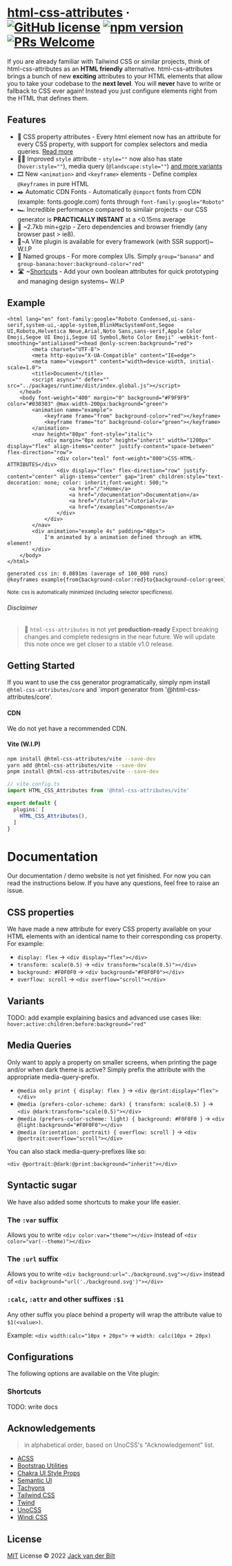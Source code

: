 # [html-css-attributes](https://just-html.dev) &middot; [![GitHub license](https://img.shields.io/github/license/UltraCakeBakery/html-css-attributes.svg)](#LICENSE) [![npm version](https://img.shields.io/npm/v/html-css-attributes.svg?style=flat)](https://www.npmjs.com/package/html-css-attributes) [![PRs Welcome](https://img.shields.io/badge/PRs-welcome-brightgreen.svg)](https://reactjs.org/docs/how-to-contribute.html#your-first-pull-request)

If you are already familiar with Tailwind CSS or similar projects, think of html-css-attributes as an **HTML friendly** alternative. html-css-attributes brings a bunch of new **exciting** attributes to your HTML elements that allow you to take your codebase to the **next level**. You will **never** have to write or fallback to CSS ever again! Instead you just configure elements right from the HTML that defines them.

## Features
- 🦾 CSS property attributes - Every html element now has an attribute for every CSS property, with support for complex selectors and media queries. [Read more](#documentation)
- 🧑‍🎨 Improved `style` attribute - `style=""` now also has state (`hover:style=""`), media query (`@landscape:style=""`) [and more variants ](#documentation)
- 🎞️ New `<animation>` and `<keyframe>` elements - Define complex `@keyframes` in pure HTML
- ✒️ Automatic CDN Fonts - Automatically `@import` fonts from CDN (example: fonts.google.com) fonts through `font-family:google="Roboto"`
- 🏎️ Incredible performance compared to similair projects - our CSS generator is **PRACTICALLY INSTANT** at a <0.15ms average
- 🤏 ~2.7kb min+gzip - Zero dependencies and browser friendly (any browser past > ie8).
- 🔌~A Vite plugin is available for every framework (with SSR support)~ W.I.P
- 📇 Named groups - For more complex UIs. Simply `group="banana"` and `group-banana:hover:background-color="red"`
- 🛣️ ~[Shortcuts](#shortcuts) - Add your own boolean attributes for quick prototyping and managing design systems~ W.I.P
<!-- - [100.000+ CSS Icons](https://github.com/unocss/unocss/tree/main/packages/preset-icons/) - easily and performantly add icons to your website  -->

## Example
```vue
<html lang="en" font-family:google="Roboto Condensed,ui-sans-serif,system-ui,-apple-system,BlinkMacSystemFont,Segoe UI,Roboto,Helvetica Neue,Arial,Noto Sans,sans-serif,Apple Color Emoji,Segoe UI Emoji,Segoe UI Symbol,Noto Color Emoji" -webkit-font-smoothing="antialiased"><head @only-screen:background="red">
        <meta charset="UTF-8">
        <meta http-equiv="X-UA-Compatible" content="IE=edge">
        <meta name="viewport" content="width=device-width, initial-scale=1.0">
        <title>Document</title>
        <script async="" defer="" src="../packages/runtime/dist/index.global.js"></script>
    </head>
    <body font-weight="400" margin="0" background="#F9F9F9" color="#030303" @max-width-200px:background="green">
        <animation name="example">
            <keyframe frame="from" background-color="red"></keyframe>
            <keyframe frame="to" background-color="green"></keyframe>
        </animation>
        <nav height="80px" font-style="italic">
            <div margin="0px auto" height="inherit" width="1200px" display="flex" align-items="center" justify-content="space-between" flex-direction="row">
                <div color="teal" font-weight="800">CSS-HTML-ATTRIBUTES</div>
                <div display="flex" flex-direction="row" justify-content="center" align-items="center" gap="1rem" children:style="text-decoration: none; color: inherit;font-weight: 500;">
                    <a href="/">Home</a>
                    <a href="/documentation">Documentation</a>
                    <a href="/tutorial">Tutorial</a>
                    <a href="/examples">Components</a>
                </div>
            </div>
        </nav>
        <div animation="example 4s" padding="40px">
            I'm animated by a animation defined through an HTML element!
        </div>
    </body>
</html>
```
```txt
generated css in: 0.0891ms (average of 100_000 runs)
@keyframes example{from{background-color:red}to{background-color:green}}@import 'https://fonts.googleapis.com/css2?family=Roboto+Condensed:italic,:wght@400;800&display=swap';[font-family\:google]{font-family:Roboto Condensed,ui-sans-serif,system-ui,-apple-system,BlinkMacSystemFont,Segoe UI,Roboto,Helvetica Neue,Arial,Noto Sans,sans-serif,Apple Color Emoji,Segoe UI Emoji,Segoe UI Symbol,Noto Color Emoji}[-webkit-font-smoothing]{-webkit-font-smoothing:antialiased}[font-weight]{font-weight:400}[margin]{margin:0}[background="#F9F9F9"]{background:#F9F9F9}[color]{color:#030303}animation{display:none}[height]{height:80px}[font-style]{font-style:italic}[margin="0px auto"]{margin:0px auto}[height="inherit"]{height:inherit}[width]{width:1200px}[display],[display="flex"]{display:flex}[align-items],[align-items="center"]{align-items:center}[justify-content]{justify-content:space-between}[flex-direction],[flex-direction="row"]{flex-direction:row}[color="teal"]{color:teal}[font-weight="800"]{font-weight:800}[justify-content="center"]{justify-content:center}[gap]{gap:1rem}[children\:style] > *{text-decoration: none; color: inherit;font-weight: 500;}[animation]{animation:example 4s}[padding]{padding:40px}@media only screen{[\@only-screen\:background]{background:red}}@media (max-width: 200px){[\@max-width-200px\:background="green"]{background:green}}
```
<sub>Note: css is automatically minimized (including selector specificness).</sub> 

###### Disclaimer
> 🧪 `html-css-attributes` is not yet **production-ready** Expect breaking changes and complete redesigns in the near future.
> We will update this note once we get closer to a stable v1.0 release.

<!-- 
###### Benchmark

```
2022/7/2 08:38:12 PM
1656 utilities | x50 runs (min build time)

none                              5.87 ms / delta.      0.00 ms 
unocss       v0.43.0              9.17 ms / delta.      3.30 ms (x1.00)
tailwindcss  v3.1.4             497.24 ms / delta.    491.37 ms (x148.70)
windicss     v3.5.5             869.47 ms / delta.    863.60 ms (x261.35)
``` -->

## Getting Started
If you want to use the css generator programatically, simply npm install `@html-css-attributes/core` and `import generator from '@html-css-attributes/core'.

#### CDN
We do not yet have a recommended CDN.

#### Vite (W.I.P)

```bash
npm install @html-css-attributes/vite --save-dev
yarn add @html-css-attributes/vite --save-dev
pnpm install @html-css-attributes/vite --save-dev
```

```ts
// vite.config.ts
import HTML_CSS_Attributes from '@html-css-attributes/vite'

export default {
  plugins: [
    HTML_CSS_Attributes(),
  ]
}
```

# Documentation
Our documentation / demo website is not yet finished. For now you can read the instructions below. If you have any questions, feel free to raise an issue.

## CSS properties
We have made a new attribute for every CSS property available on your HTML elements with an identical name to their corresponding css property.
For example:

- `display: flex` -> `<div display="flex"></div>`
- `transform: scale(0.5)` -> `<div transform="scale(0.5)"></div>`
- `background: #F0F0F0` -> `<div background="#F0F0F0"></div>`
- `overflow: scroll` -> `<div overflow="scroll"></div>`

## Variants
TODO: add example explaining basics and advanced use cases like: 
`hover:active:children:before:background="red"`

## Media Queries
Only want to apply a property on smaller screens, when printing the page and/or when dark theme is active? Simply prefix the attribute with the appropriate media-query-prefix.

- `@media only print { display: flex }` -> `<div @print:display="flex"></div>`
- `@media (prefers-color-scheme: dark) { transform: scale(0.5) }` -> `<div @dark:transform="scale(0.5)"></div>`
- `@media (prefers-color-scheme: light) { background: #F0F0F0 }` -> `<div @light:background="#F0F0F0"></div>`
- `@media (orientation: portrait) { overflow: scroll }` -> `<div @portrait:overflow="scroll"></div>`

You can also stack media-query-prefixes like so:

`<div @portrait:@dark:@print:background="inherit"></div>`

## Syntactic sugar
We have also added some shortcuts to make your life easier.

### The `:var` suffix
Allows you to write `<div color:var="theme"></div>` instead of `<div color="var(--theme)"></div>`

### The `:url` suffix
Allows you to write `<div background:url="./background.svg"></div>` instead of `<div background="url('./background.svg')"></div>`

### `:calc`, `:attr` and other suffixes `:$1`
Any other suffix you place behind a property will wrap the attribute value to `$1(<value>)`. 

Example: `<div width:calc="10px + 20px">` -> `width: calc(10px + 20px)`

## Configurations
The following options are available on the Vite plugin:

### Shortcuts
TODO: write docs

## Acknowledgements

> in alphabetical order, based on UnoCSS's "Acknowledgement" list.

- [ACSS](https://acss.io/)
- [Bootstrap Utilities](https://getbootstrap.com/docs/5.1/utilities/flex/)
- [Chakra UI Style Props](https://chakra-ui.com/docs/features/style-props)
- [Semantic UI](https://semantic-ui.com/)
- [Tachyons](https://tachyons.io/)
- [Tailwind CSS](https://tailwindcss.com/)
- [Twind](https://github.com/tw-in-js/twind)
- [UnoCSS](http://github.com/unocss/unocss)
- [Windi CSS](http://windicss.org/)

## License

[MIT](./LICENSE) License &copy; 2022 [Jack van der Bilt](https://github.com/ultracakebakery)
